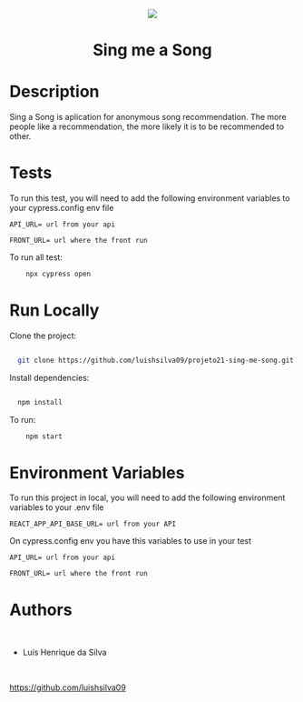 <p align="center"> 
    <img src="https://emojipedia-us.s3.dualstack.us-west-1.amazonaws.com/thumbs/320/apple/225/studio-microphone_1f399.png">
</p>

<h1 align="center">Sing me a Song</h1>

# Description

Sing a Song is aplication for anonymous song recommendation. The more people like a recommendation, the more likely it is to be recommended to other.

# Tests

To run this test, you will need to add the following environment variables to your cypress.config env file

`API_URL= url from your api`

`FRONT_URL= url where the front run`

To run all test:

```bash
    npx cypress open
```

# Run Locally

Clone the project:

```bash

  git clone https://github.com/luishsilva09/projeto21-sing-me-song.git

```

Install dependencies:

```bash

  npm install

```

To run:

```bash
    npm start
```

# Environment Variables

To run this project in local, you will need to add the following environment variables to your .env file

`REACT_APP_API_BASE_URL= url from your API`

On cypress.config env you have this variables to use in your test

`API_URL= url from your api`

`FRONT_URL= url where the front run`

# Authors

​

- Luís Henrique da Silva

​

https://github.com/luishsilva09
